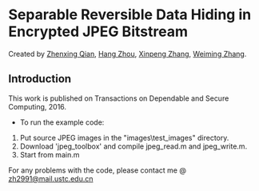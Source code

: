 # Separable Reversible Data Hiding in Encrypted JPEG Bitstream
Created by [Zhenxing Qian](http://www.qianzhenxing.com/), [Hang Zhou](http://home.ustc.edu.cn/~zh2991/), [Xinpeng Zhang](http://www.ci.shu.edu.cn/zhangxp.htm), [Weiming Zhang](http://staff.ustc.edu.cn/~zhangwm/index.html).

Introduction
--
This work is published on Transactions on Dependable and Secure Computing, 2016. 

* To run the example code: 
1. Put source JPEG images in the "images\test_images" directory.
2. Download 'jpeg_toolbox' and compile jpeg_read.m and jpeg_write.m.
3. Start from main.m

For any problems with the code, please contact me @ zh2991@mail.ustc.edu.cn
